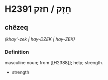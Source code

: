 # H2391 חֵזֶק / חזק

## chêzeq

_(khay'-zek | hay-DZEK | hay-ZEK)_

### Definition

masculine noun; from [[H2388]]; help; strength.

- strength
